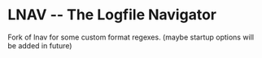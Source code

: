 # LNAV -- The Logfile Navigator

Fork of lnav for some custom format regexes.
(maybe startup options will be added in future)
